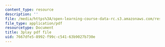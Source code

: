 ```yaml
---
content_type: resource
description: ''
file: /media/https%3A/open-learning-course-data-rc.s3.amazonaws.com/res-6-012-introduction-to-probability-spring-2018/7667dfe58992f99cc54163b9027b730e_99yuPxvdfP8.pdf
file_type: application/pdf
resourcetype: Document
title: 3play pdf file
uid: 7667dfe5-8992-f99c-c541-63b9027b730e
---
```

